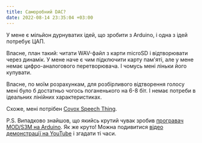 ```yaml
---
title: Саморобний DAC?
date: 2022-08-14 23:35:04 +03:00
---
```


У мене є мільйон дурнуватих ідей, що зробити з Arduino, і одна з ідей потребує ЦАП.

Власне, план такий: читати WAV-файл з карти microSD і відтворювати через динамік. У мене наче є чим підключити карту пам'яті, але у мене немає цифро-аналогового перетворювача. І чомусь мені ліньки його купувати.

Власне, по моїм розрахункам, для розбірливого відтворення голосу мені було б достатньо чогось поганенького на 6-8 біт. І немає потреби в ідеальних лінійних характеристиках.

Схоже, мені потрібен [Covox Speech Thing][1].

P.S. Випадково знайшов, що якийсь крутий чувак зробив [програвач MOD/S3M на Arduino][2]. Як же круто! Можна подивитися [відео демонстрації на YouTube][3] і згадати ті часи.

[1]: https://en.wikipedia.org/wiki/Covox_Speech_Thing
[2]: https://github.com/JarkkoPFC/arduino-music-player
[3]: https://www.youtube.com/watch?v=Qk2NLHaBOnQ
